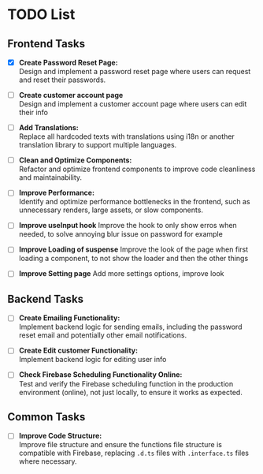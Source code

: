 # TODO List

## Frontend Tasks

-   [x] **Create Password Reset Page:**  
         Design and implement a password reset page where users can request and reset their passwords.
-   [ ] **Create customer account page**  
         Design and implement a customer account page where users can edit their info
-   [ ] **Add Translations:**  
         Replace all hardcoded texts with translations using i18n or another translation library to support multiple languages.

-   [ ] **Clean and Optimize Components:**  
         Refactor and optimize frontend components to improve code cleanliness and maintainability.
-   [ ] **Improve Performance:**  
         Identify and optimize performance bottlenecks in the frontend, such as unnecessary renders, large assets, or slow components.
-   [ ] **Improve useInput hook**
        Improve the hook to only show erros when needed, to solve annoying blur issue on password for example
-   [ ] **Improve Loading of suspense**
        Improve the look of the page when first loading a component, to not show the loader and then the other things
-   [ ] **Improve Setting page**
        Add more settings options, improve look

## Backend Tasks

-   [ ] **Create Emailing Functionality:**  
         Implement backend logic for sending emails, including the password reset email and potentially other email notifications.
-   [ ] **Create Edit customer Functionality:**  
         Implement backend logic for editing user info

-   [ ] **Check Firebase Scheduling Functionality Online:**  
         Test and verify the Firebase scheduling function in the production environment (online), not just locally, to ensure it works as expected.

## Common Tasks

-   [ ] **Improve Code Structure:**  
         Improve file structure and ensure the functions file structure is compatible with Firebase, replacing `.d.ts` files with `.interface.ts` files where necessary.
